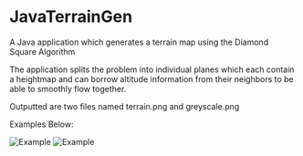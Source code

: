 # JavaTerrainGen
A Java application which generates a terrain map using the Diamond Square Algorithm

The application splits the problem into individual planes which each contain a heightmap and can borrow altitude information from their neighbors to be able to smoothly flow together.

Outputted are two files named terrain.png and greyscale.png

Examples Below:

![Example](https://imgur.com/a/OblaX5T.png)
![Example](https://imgur.com/a/YkBS6xB.png)
